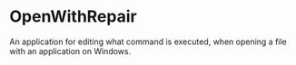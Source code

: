 # OpenWithRepair
An application for editing what command is executed, when opening a file with an application on Windows.
